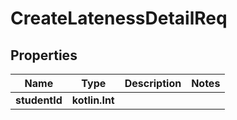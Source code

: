 
# CreateLatenessDetailReq

## Properties
| Name | Type | Description | Notes |
| ------------ | ------------- | ------------- | ------------- |
| **studentId** | **kotlin.Int** |  |  |



